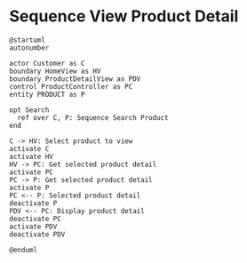 # Sequence View Product Detail

```plantuml
@startuml
autonumber

actor Customer as C
boundary HomeView as HV
boundary ProductDetailView as PDV
control ProductController as PC
entity PRODUCT as P

opt Search
  ref over C, P: Sequence Search Product
end

C -> HV: Select product to view
activate C
activate HV
HV -> PC: Get selected product detail
activate PC
PC -> P: Get selected product detail
activate P
PC <-- P: Selected product detail
deactivate P
PDV <-- PC: Display product detail
deactivate PC
activate PDV
deactivate PDV

@enduml
```

<!-- diagram id="sequence-view-product-view-product-detail" -->

